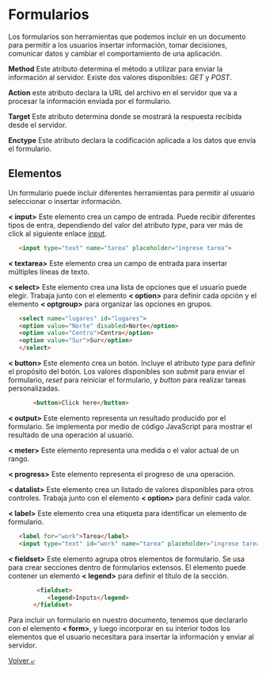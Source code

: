 # Formularios

Los formularios son herramientas que podemos incluir en un documento para permitir a los usuarios insertar información, tomar decisiones, comunicar datos y cambiar el comportamiento de una aplicación.

**Method** Este atributo determina el método a utilizar para enviar la información al servidor. Existe dos valores disponibles: *GET* y *POST*.

**Action** este atributo declara la URL del archivo en el servidor que va a procesar la información enviada por el formulario.

**Target** Este atributo determina donde se mostrará la respuesta recibida desde el servidor.

**Enctype** Este atributo declara la codificación aplicada a los datos que envía el formulario.

## Elementos

Un formulario puede incluir diferentes herramientas para permitir al usuario seleccionar o insertar información.

**< input>** Este elemento crea un campo de entrada. Puede recibir diferentes tipos de entra, dependiendo del valor del atributo *type*, para ver más de click al siguiente enlace [input](../06%20-%20Inputs/inputs.md).

 ```HTML
    <input type="text" name="tarea" placeholder="ingrese tarea">
```

**< textarea>** Este elemento crea un campo de entrada para insertar múltiples líneas de texto.

**< select>** Este elemento crea una lista de opciones que el usuario puede elegir. Trabaja junto con el elemento **< option>** para definir cada opción y el elemento **< optgroup>** para organizar las opciones en grupos.

 ```HTML
    <select name="lugares" id="lugares">
    <option value="Norte" disabled>Norte</option>
    <option value="Centro">Centro</option>
    <option value="Sur">Sur</option>
    </select>
```

**< button>** Este elemento crea un botón. Incluye el atributo *type* para definir el propósito del botón. Los valores disponibles son *submit* para enviar el formulario, *reset* para reiniciar el formulario, y *button* para realizar tareas personalizadas.

 ```HTML
        <button>Click here</button>
```

**< output>** Este elemento representa un resultado producido por el formulario. Se implementa por medio de código JavaScript para mostrar el resultado de una operación al usuario.

**< meter>** Este elemento representa una medida o el valor actual de un rango.

**< progress>** Este elemento representa el progreso de una operación.

**< datalist>** Este elemento crea un listado de valores disponibles para otros controles. Trabaja junto con el elemento **< option>** para definir cada valor.

**< label>** Este elemento crea una etiqueta para identificar un elemento de formulario.
 ```HTML
    <label for="work">Tarea</label>
    <input type="text" id="work" name="tarea" placeholder="ingrese tarea">
```

**< fieldset>** Este elemento agrupa otros elementos de formulario. Se usa para crear secciones dentro de formularios extensos. El elemento puede contener un elemento **< legend>** para definir el título de la sección.

 ```HTML
         <fieldset>
            <legend>Inputs</legend>
        </fieldset>
```

Para incluir un formulario en nuestro documento, tenemos que declararlo con el elemento **< form>**, y luego incorporar en su interior todos los elementos que el usuario necesitara para insertar la información y enviar al servidor.


[Volver &ldca;](../README.md)